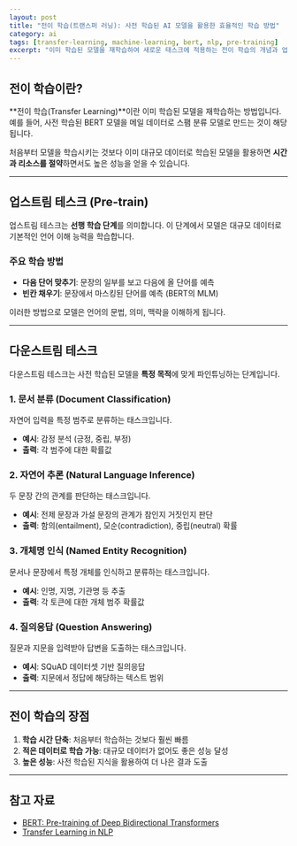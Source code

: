 ```yaml
---
layout: post
title: "전이 학습(트랜스퍼 러닝): 사전 학습된 AI 모델을 활용한 효율적인 학습 방법"
category: ai
tags: [transfer-learning, machine-learning, bert, nlp, pre-training]
excerpt: "이미 학습된 모델을 재학습하여 새로운 태스크에 적용하는 전이 학습의 개념과 업스트림/다운스트림 테스크에 대해 알아봅니다."
---
```


## 전이 학습이란?

**전이 학습(Transfer Learning)**이란 이미 학습된 모델을 재학습하는 방법입니다. 예를 들어, 사전 학습된 BERT 모델을 메일 데이터로 스팸 분류 모델로 만드는 것이 해당됩니다.

처음부터 모델을 학습시키는 것보다 이미 대규모 데이터로 학습된 모델을 활용하면 **시간과 리소스를 절약**하면서도 높은 성능을 얻을 수 있습니다.

---

## 업스트림 테스크 (Pre-train)

업스트림 테스크는 **선행 학습 단계**를 의미합니다. 이 단계에서 모델은 대규모 데이터로 기본적인 언어 이해 능력을 학습합니다.

### 주요 학습 방법

- **다음 단어 맞추기**: 문장의 일부를 보고 다음에 올 단어를 예측
- **빈칸 채우기**: 문장에서 마스킹된 단어를 예측 (BERT의 MLM)

이러한 방법으로 모델은 언어의 문법, 의미, 맥락을 이해하게 됩니다.

---

## 다운스트림 테스크

다운스트림 테스크는 사전 학습된 모델을 **특정 목적**에 맞게 파인튜닝하는 단계입니다.

### 1. 문서 분류 (Document Classification)

자연어 입력을 특정 범주로 분류하는 태스크입니다.

- **예시**: 감정 분석 (긍정, 중립, 부정)
- **출력**: 각 범주에 대한 확률값

### 2. 자연어 추론 (Natural Language Inference)

두 문장 간의 관계를 판단하는 태스크입니다.

- **예시**: 전제 문장과 가설 문장의 관계가 참인지 거짓인지 판단
- **출력**: 함의(entailment), 모순(contradiction), 중립(neutral) 확률

### 3. 개체명 인식 (Named Entity Recognition)

문서나 문장에서 특정 개체를 인식하고 분류하는 태스크입니다.

- **예시**: 인명, 지명, 기관명 등 추출
- **출력**: 각 토큰에 대한 개체 범주 확률값

### 4. 질의응답 (Question Answering)

질문과 지문을 입력받아 답변을 도출하는 태스크입니다.

- **예시**: SQuAD 데이터셋 기반 질의응답
- **출력**: 지문에서 정답에 해당하는 텍스트 범위

---

## 전이 학습의 장점

1. **학습 시간 단축**: 처음부터 학습하는 것보다 훨씬 빠름
2. **적은 데이터로 학습 가능**: 대규모 데이터가 없어도 좋은 성능 달성
3. **높은 성능**: 사전 학습된 지식을 활용하여 더 나은 결과 도출

---

## 참고 자료

- [BERT: Pre-training of Deep Bidirectional Transformers](https://arxiv.org/abs/1810.04805)
- [Transfer Learning in NLP](https://www.tensorflow.org/tutorials/text/transfer_learning_hub)
